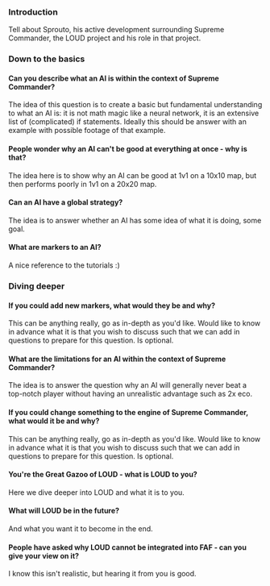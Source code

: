 
### Introduction
Tell about Sprouto, his active development surrounding Supreme Commander, the LOUD project and his role in that project.

### Down to the basics

#### Can you describe what an AI is within the context of Supreme Commander?
The idea of this question is to create a basic but fundamental understanding to what an AI is: it is not math magic like a neural network, it is an extensive list of (complicated) if statements. Ideally this should be answer with an example with possible footage of that example.

#### People wonder why an AI can't be good at everything at once - why is that?
The idea here is to show why an AI can be good at 1v1 on a 10x10 map, but then performs poorly in 1v1 on a 20x20 map.

#### Can an AI have a global strategy?
The idea is to answer whether an AI has some idea of what it is doing, some goal.

#### What are markers to an AI?
A nice reference to the tutorials :) 

### Diving deeper

#### If you could add new markers, what would they be and why?
This can be anything really, go as in-depth as you'd like. Would like to know in advance what it is that you wish to discuss such that we can add in questions to prepare for this question. Is optional.

#### What are the limitations for an AI within the context of Supreme Commander?
The idea is to answer the question why an AI will generally never beat a top-notch player without having an unrealistic advantage such as 2x eco.

#### If you could change something to the engine of Supreme Commander, what would it be and why?
This can be anything really, go as in-depth as you'd like. Would like to know in advance what it is that you wish to discuss such that we can add in questions to prepare for this question. Is optional.

#### You're the Great Gazoo of LOUD - what is LOUD to you?
Here we dive deeper into LOUD and what it is to you.

#### What will LOUD be in the future?
And what you want it to become in the end.

#### People have asked why LOUD cannot be integrated into FAF - can you give your view on it?
I know this isn't realistic, but hearing it from you is good.



